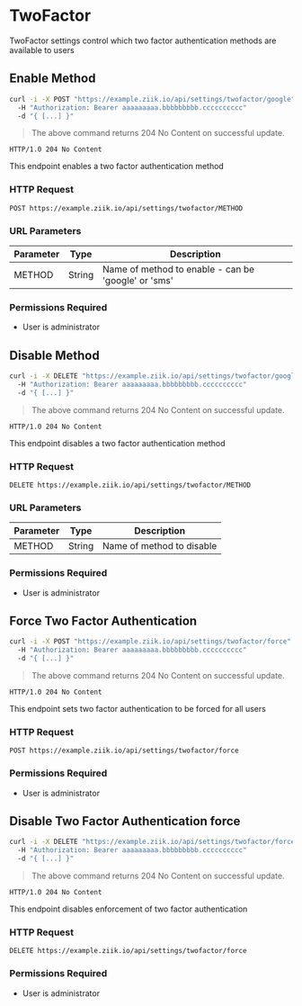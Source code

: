 # TwoFactor

TwoFactor settings control which two factor authentication methods are available to users

## Enable Method

```bash
curl -i -X POST "https://example.ziik.io/api/settings/twofactor/google"
  -H "Authorization: Bearer aaaaaaaaa.bbbbbbbbb.cccccccccc"
  -d "{ [...] }"
```

> The above command returns 204 No Content on successful update.

```http
HTTP/1.0 204 No Content
```

This endpoint enables a two factor authentication method

### HTTP Request

`POST https://example.ziik.io/api/settings/twofactor/METHOD`

### URL Parameters

Parameter | Type | Description
--------- | ---- | -----------
METHOD | String | Name of method to enable - can be 'google' or 'sms'

### Permissions Required
* User is administrator

## Disable Method

```bash
curl -i -X DELETE "https://example.ziik.io/api/settings/twofactor/google"
  -H "Authorization: Bearer aaaaaaaaa.bbbbbbbbb.cccccccccc"
  -d "{ [...] }"
```

> The above command returns 204 No Content on successful update.

```http
HTTP/1.0 204 No Content
```

This endpoint disables a two factor authentication method

### HTTP Request

`DELETE https://example.ziik.io/api/settings/twofactor/METHOD`

### URL Parameters

Parameter | Type | Description
--------- | ---- | -----------
METHOD | String | Name of method to disable

### Permissions Required
* User is administrator

## Force Two Factor Authentication

```bash
curl -i -X POST "https://example.ziik.io/api/settings/twofactor/force"
  -H "Authorization: Bearer aaaaaaaaa.bbbbbbbbb.cccccccccc"
  -d "{ [...] }"
```

> The above command returns 204 No Content on successful update.

```http
HTTP/1.0 204 No Content
```

This endpoint sets two factor authentication to be forced for all users

### HTTP Request

`POST https://example.ziik.io/api/settings/twofactor/force`

### Permissions Required
* User is administrator

## Disable Two Factor Authentication force

```bash
curl -i -X DELETE "https://example.ziik.io/api/settings/twofactor/force"
  -H "Authorization: Bearer aaaaaaaaa.bbbbbbbbb.cccccccccc"
  -d "{ [...] }"
```

> The above command returns 204 No Content on successful update.

```http
HTTP/1.0 204 No Content
```

This endpoint disables enforcement of two factor authentication

### HTTP Request

`DELETE https://example.ziik.io/api/settings/twofactor/force`

### Permissions Required
* User is administrator
